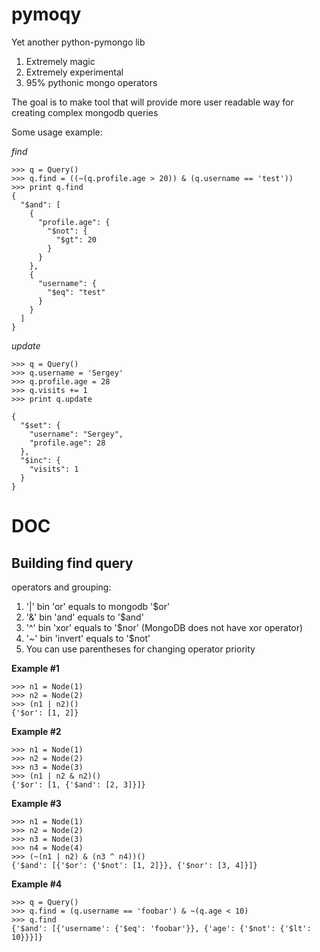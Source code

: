 pymoqy
======

Yet another python-pymongo lib

1. Extremely magic
2. Extremely experimental
3. 95% pythonic mongo operators

The goal is to make tool that will provide more user readable way for creating complex mongodb queries

Some usage example:

*find*
```
>>> q = Query()
>>> q.find = ((~(q.profile.age > 20)) & (q.username == 'test'))
>>> print q.find
{
  "$and": [
    {
      "profile.age": {
        "$not": {
          "$gt": 20
        }
      }
    },
    {
      "username": {
        "$eq": "test"
      }
    }
  ]
}
```

*update*
```
>>> q = Query()
>>> q.username = 'Sergey'
>>> q.profile.age = 28
>>> q.visits += 1
>>> print q.update

{
  "$set": {
    "username": "Sergey",
    "profile.age": 28
  },
  "$inc": {
    "visits": 1
  }
}
```


DOC
===

Building find query
-------------------
operators and grouping:

1. '|' bin 'or' equals to mongodb '$or'
2. '&' bin 'and' equals to '$and'
3. '^' bin 'xor' equals to '$nor' (MongoDB does not have xor operator)
4. '~' bin 'invert' equals to '$not'
5. You can use parentheses for changing operator priority

**Example #1**
```
>>> n1 = Node(1)
>>> n2 = Node(2)
>>> (n1 | n2)()
{'$or': [1, 2]}
```

**Example #2**
```
>>> n1 = Node(1)
>>> n2 = Node(2)
>>> n3 = Node(3)
>>> (n1 | n2 & n2)()
{'$or': [1, {'$and': [2, 3]}]}
```

**Example #3**
```
>>> n1 = Node(1)
>>> n2 = Node(2)
>>> n3 = Node(3)
>>> n4 = Node(4)
>>> (~(n1 | n2) & (n3 ^ n4))()
{'$and': [{'$or': {'$not': [1, 2]}}, {'$nor': [3, 4]}]}
```

**Example #4**
```
>>> q = Query()
>>> q.find = (q.username == 'foobar') & ~(q.age < 10)
>>> q.find
{'$and': [{'username': {'$eq': 'foobar'}}, {'age': {'$not': {'$lt': 10}}}]}
```








